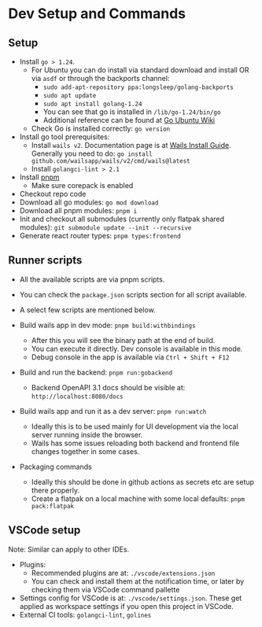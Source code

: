 # Dev Setup and Commands

## Setup

- Install `go > 1.24`.
  - For Ubuntu you can do install via standard download and install OR via `asdf` or through the backports channel:
    - `sudo add-apt-repository ppa:longsleep/golang-backports`
    - `sudo apt update`
    - `sudo apt install golang-1.24`
    - You can see that go is installed in `/lib/go-1.24/bin/go`
    - Additional reference can be found at [Go Ubuntu Wiki](https://go.dev/wiki/Ubuntu)
  - Check Go is installed correctly: `go version`
- Install go tool prerequisites:
  - Install `wails v2`. Documentation page is at [Wails Install Guide](https://wails.io/docs/gettingstarted/installation). Generally you need to do: `go install github.com/wailsapp/wails/v2/cmd/wails@latest`
  - Install `golangci-lint > 2.1`
- Install [pnpm](https://pnpm.io/installation)
  - Make sure corepack is enabled
- Checkout repo code
- Download all go modules: `go mod download`
- Download all pnpm modules: `pnpm i`
- Init and checkout all submodules (currently only flatpak shared modules): `git submodule update --init --recursive`
- Generate react router types: `pnpm types:frontend`

## Runner scripts

- All the available scripts are via pnpm scripts.
- You can check the `package.json` scripts section for all script available.
- A select few scripts are mentioned below.

- Build wails app in dev mode: `pnpm build:withbindings`

  - After this you will see the binary path at the end of build.
  - You can execute it directly. Dev console is available in this mode.
  - Debug console in the app is available via `Ctrl + Shift + F12`

- Build and run the backend: `pnpm run:gobackend`

  - Backend OpenAPI 3.1 docs should be visible at: `http://localhost:8080/docs`

- Build wails app and run it as a dev server: `pnpm run:watch`

  - Ideally this is to be used mainly for UI development via the local server running inside the browser.
  - Wails has some issues reloading both backend and frontend file changes together in some cases.

- Packaging commands

  - Ideally this should be done in github actions as secrets etc are setup there properly.
  - Create a flatpak on a local machine with some local defaults: `pnpm pack:flatpak`

## VSCode setup

Note: Similar can apply to other IDEs.

- Plugins:
  - Recommended plugins are at: `./vscode/extensions.json`
  - You can check and install them at the notification time, or later by checking them via VSCode command pallette
- Settings config for VSCode is at: `./vscode/settings.json`. These get applied as workspace settings if you open this project in VSCode.
- External CI tools: `golangci-lint`, `golines`
